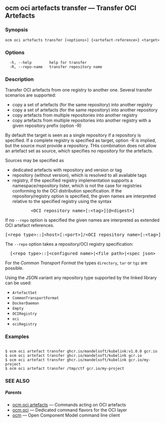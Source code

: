 ## ocm oci artefacts transfer &mdash; Transfer OCI Artefacts

### Synopsis

```
ocm oci artefacts transfer [<options>] {<artefact-reference>} <target>
```

### Options

```
  -h, --help        help for transfer
  -R, --repo-name   transfer repository name
```

### Description


Transfer OCI artefacts from one registry to another one.
Several transfer scenarios are supported:
- copy a set of artefacts (for the same repository) into another registry
- copy a set of artefacts (for the same repository) into another repository
- copy artefacts from multiple repositories into another registry
- copy artefacts from multiple repositories into another registry with a given repository prefix (option -R)

By default the target is seen as a single repository if a repository is specified.
If a complete registry is specified as target, option -R is implied, but the source
must provide a repository. THis combination does not allow an artefact set as source, which
specifies no repository for the artefacts.

Sources may be specified as
- dedicated artefacts with repository and version or tag
- repository (without version), which is resolved to all available tags
- registry, if the specified registry implementation supports a namespace/repository lister,
  which is not the case for registries conforming to the OCI distribution specification.
If the repository/registry option is specified, the given names are interpreted
relative to the specified registry using the syntax

<center>
    <pre>&lt;OCI repository name>[:&lt;tag>][@&lt;digest>]</pre>
</center>

If no <code>--repo</code> option is specified the given names are interpreted 
as extended OCI artefact references.

<center>
    <pre>[&lt;repo type>::]&lt;host>[:&lt;port>]/&lt;OCI repository name>[:&lt;tag>][@&lt;digest>]</pre>
</center>

The <code>--repo</code> option takes a repository/OCI registry specification:

<center>
    <pre>[&lt;repo type>::]&lt;configured name>|&lt;file path>|&lt;spec json></pre>
</center>

For the *Common Transport Format* the types <code>directory</code>,
<code>tar</code> or <code>tgz</code> are possible.

Using the JSON variant any repository type supported by the 
linked library can be used:
- `ArtefactSet`
- `CommonTransportFormat`
- `DockerDaemon`
- `Empty`
- `OCIRegistry`
- `oci`
- `ociRegistry`


### Examples

```

$ ocm oci artefact transfer ghcr.io/mandelsoft/kubelink:v1.0.0 gcr.io
$ ocm oci artefact transfer ghcr.io/mandelsoft/kubelink gcr.io
$ ocm oci artefact transfer ghcr.io/mandelsoft/kubelink gcr.io/my-project
$ ocm oci artefact transfer /tmp/ctf gcr.io/my-project

```

### SEE ALSO

##### Parents

* [ocm oci artefacts](ocm_oci_artefacts.md)	 &mdash; Commands acting on OCI artefacts
* [ocm oci](ocm_oci.md)	 &mdash; Dedicated command flavors for the OCI layer
* [ocm](ocm.md)	 &mdash; Open Component Model command line client

